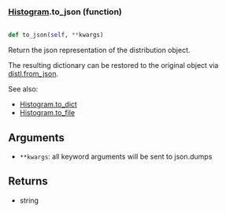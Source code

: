 ### [Histogram](Histogram.md).to_json (function)


```py

def to_json(self, **kwargs)

```



Return the json representation of the distribution object.

The resulting dictionary can be restored to the original object
via [distl.from_json](distl.from_json.md).

See also:

* [Histogram.to_dict](Histogram.to_dict.md)
* [Histogram.to_file](Histogram.to_file.md)

Arguments
---------
* `**kwargs`: all keyword arguments will be sent to json.dumps

Returns
--------
* string

